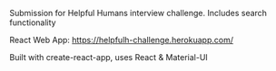 Submission for Helpful Humans interview challenge. Includes search functionality

React Web App: https://helpfulh-challenge.herokuapp.com/

Built with create-react-app, uses React & Material-UI
